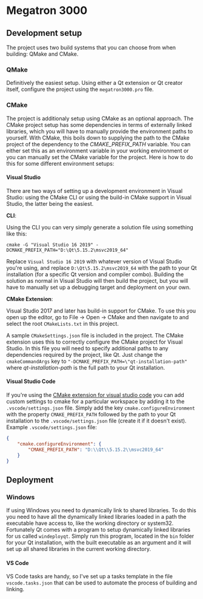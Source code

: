 # Megatron 3000
## Development setup
The project uses two build systems that you can choose from when building: QMake and CMake.

### QMake
Definitively the easiest setup. Using either a Qt extension or Qt creator itself, configure the project using the `megatron3000.pro` file.

### CMake
The project is additionaly setup using CMake as an optional approach. The CMake project setup has some dependencies in terms of externally linked libraries, which you will have to manually provide the environment paths to yourself. With CMake, this boils down to supplying the path to the CMake project of the dependency to the *CMAKE_PREFIX_PATH* variable. You can either set this as an environment variable in your working environment or you can manually set the CMake variable for the project. Here is how to do this for some different environment setups:

#### Visual Studio
There are two ways of setting up a development environment in Visual Studio: using the CMake CLI or using the build-in CMake support in Visual Studio, the latter being the easiest.

**CLI**:

Using the CLI you can very simply generate a solution file using something like this:
```
cmake -G "Visual Studio 16 2019" -DCMAKE_PREFIX_PATH="D:\Qt\5.15.2\msvc2019_64"
```
Replace `Visual Studio 16 2019` with whatever version of Visual Studio you're using, and replace `D:\Qt\5.15.2\msvc2019_64` with the path to your Qt installation (for a specific Qt version and compiler combo). Building the solution as normal in Visual Studio will then build the project, but you will have to manually set up a debugging target and deployment on your own.

**CMake Extension**:

Visual Studio 2017 and later has build-in support for CMake. To use this you open up the editor, go to File -> Open -> CMake and then navigate to and select the root `CMakeLists.txt` in this project.

A sample `CMakeSettings.json` file is included in the project. The CMake extension uses this to correctly configure the CMake project for Visual Studio. In this file you will need to specify additional paths to any dependencies required by the project, like Qt. Just change the `cmakeCommandArgs` key to `"-DCMAKE_PREFIX_PATH=\"qt-installation-path"` where *qt-installation-path* is the full path to your Qt installation.

#### Visual Studio Code
If you're using the [CMake extension for visual studio code](https://marketplace.visualstudio.com/items?itemName=twxs.cmake) you can add custom settings to cmake for a particular workspace by adding it to the `.vscode/settings.json` file. Simply add the key `cmake.configureEnvironment` with the property `CMAKE_PREFIX_PATH` followed by the path to your Qt installation to the `.vscode/settings.json` file (create it if it doesn't exist). Example `.vscode/settings.json` file:
```json
{
    "cmake.configureEnvironment": {
        "CMAKE_PREFIX_PATH": "D:\\Qt\\5.15.2\\msvc2019_64"
    }
}
```

## Deployment
### Windows
If using Windows you need to dynamically link to shared libraries. To do this you need to have all the dynamically linked libraries loaded in a path the executable have access to, like the working directory or system32. Fortunately Qt comes with a program to setup dynamically linked libraries for us called `windeployqt`. Simply run this program, located in the `bin` folder for your Qt installation, with the built executable as an argument and it will set up all shared libraries in the current working directory.

#### VS Code
VS Code tasks are handy, so I've set up a tasks template in the file `vscode.tasks.json` that can be used to automate the process of building and linking.